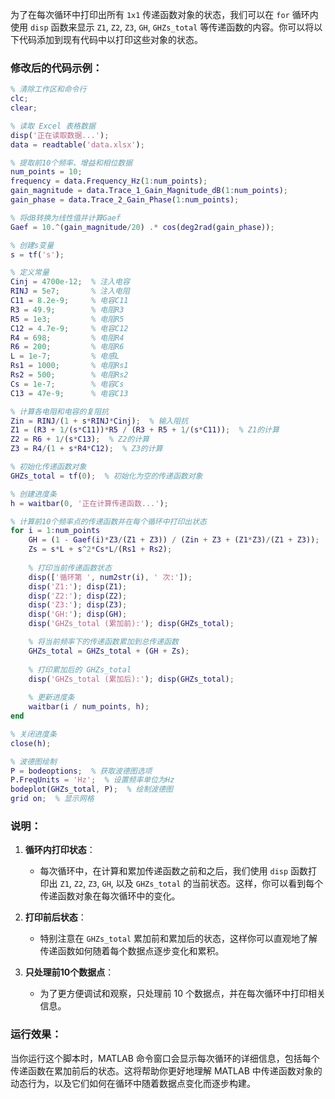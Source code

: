 为了在每次循环中打印出所有 `1x1` 传递函数对象的状态，我们可以在 `for` 循环内使用 `disp` 函数来显示 `Z1`, `Z2`, `Z3`, `GH`, `GHZs_total` 等传递函数的内容。你可以将以下代码添加到现有代码中以打印这些对象的状态。

### 修改后的代码示例：

```matlab
% 清除工作区和命令行
clc;
clear;

% 读取 Excel 表格数据
disp('正在读取数据...');
data = readtable('data.xlsx');

% 提取前10个频率、增益和相位数据
num_points = 10;
frequency = data.Frequency_Hz(1:num_points);
gain_magnitude = data.Trace_1_Gain_Magnitude_dB(1:num_points);
gain_phase = data.Trace_2_Gain_Phase(1:num_points);

% 将dB转换为线性值并计算Gaef
Gaef = 10.^(gain_magnitude/20) .* cos(deg2rad(gain_phase));

% 创建s变量
s = tf('s');

% 定义常量
Cinj = 4700e-12;  % 注入电容
RINJ = 5e7;       % 注入电阻
C11 = 8.2e-9;     % 电容C11
R3 = 49.9;        % 电阻R3
R5 = 1e3;         % 电阻R5
C12 = 4.7e-9;     % 电容C12
R4 = 698;         % 电阻R4
R6 = 200;         % 电阻R6
L = 1e-7;         % 电感L
Rs1 = 1000;       % 电阻Rs1
Rs2 = 500;        % 电阻Rs2
Cs = 1e-7;        % 电容Cs
C13 = 47e-9;      % 电容C13

% 计算各电阻和电容的复阻抗
Zin = RINJ/(1 + s*RINJ*Cinj);  % 输入阻抗
Z1 = (R3 + 1/(s*C11))*R5 / (R3 + R5 + 1/(s*C11));  % Z1的计算
Z2 = R6 + 1/(s*C13);  % Z2的计算
Z3 = R4/(1 + s*R4*C12);  % Z3的计算

% 初始化传递函数对象
GHZs_total = tf(0);  % 初始化为空的传递函数对象

% 创建进度条
h = waitbar(0, '正在计算传递函数...');

% 计算前10个频率点的传递函数并在每个循环中打印出状态
for i = 1:num_points
    GH = (1 - Gaef(i)*Z3/(Z1 + Z3)) / (Zin + Z3 + (Z1*Z3)/(Z1 + Z3));
    Zs = s*L + s^2*Cs*L/(Rs1 + Rs2);
    
    % 打印当前传递函数状态
    disp(['循环第 ', num2str(i), ' 次:']);
    disp('Z1:'); disp(Z1);
    disp('Z2:'); disp(Z2);
    disp('Z3:'); disp(Z3);
    disp('GH:'); disp(GH);
    disp('GHZs_total (累加前):'); disp(GHZs_total);

    % 将当前频率下的传递函数累加到总传递函数
    GHZs_total = GHZs_total + (GH + Zs);
    
    % 打印累加后的 GHZs_total
    disp('GHZs_total (累加后):'); disp(GHZs_total);
    
    % 更新进度条
    waitbar(i / num_points, h);
end

% 关闭进度条
close(h);

% 波德图绘制
P = bodeoptions;  % 获取波德图选项
P.FreqUnits = 'Hz';  % 设置频率单位为Hz
bodeplot(GHZs_total, P);  % 绘制波德图
grid on;  % 显示网格
```

### 说明：

1. **循环内打印状态**：
   - 每次循环中，在计算和累加传递函数之前和之后，我们使用 `disp` 函数打印出 `Z1`, `Z2`, `Z3`, `GH`, 以及 `GHZs_total` 的当前状态。这样，你可以看到每个传递函数对象在每次循环中的变化。

2. **打印前后状态**：
   - 特别注意在 `GHZs_total` 累加前和累加后的状态，这样你可以直观地了解传递函数如何随着每个数据点逐步变化和累积。

3. **只处理前10个数据点**：
   - 为了更方便调试和观察，只处理前 10 个数据点，并在每次循环中打印相关信息。

### 运行效果：
当你运行这个脚本时，MATLAB 命令窗口会显示每次循环的详细信息，包括每个传递函数在累加前后的状态。这将帮助你更好地理解 MATLAB 中传递函数对象的动态行为，以及它们如何在循环中随着数据点变化而逐步构建。
